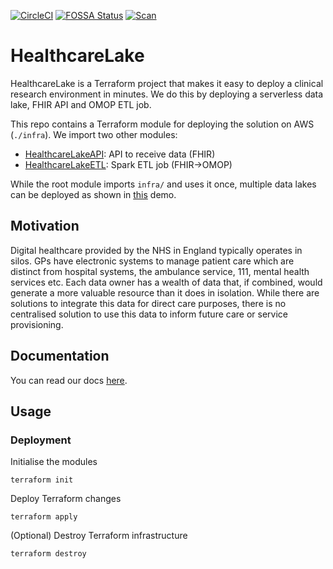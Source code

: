 [![CircleCI](https://circleci.com/gh/spe-uob/HealthcareLake.svg?style=shield&circle-token=7e5cdbd8560954c827bd8e0368dc7785e6d788f0)](https://app.circleci.com/pipelines/github/spe-uob/HealthcareLake)
[![FOSSA Status](https://app.fossa.com/api/projects/git%2Bgithub.com%2Fspe-uob%2FHealthcareDataLake.svg?type=shield)](https://app.fossa.com/projects/git%2Bgithub.com%2Fspe-uob%2FHealthcareDataLake?ref=badge_shield)
[![Scan](https://github.com/spe-uob/HealthcareLake/workflows/Scan/badge.svg)](https://github.com/spe-uob/HealthcareLake/actions/workflows/scan.yml)


# HealthcareLake
HealthcareLake is a Terraform project that makes it easy to deploy a clinical research environment in minutes. We do this by deploying a serverless data lake, FHIR API and OMOP ETL job. 

This repo contains a Terraform module for deploying the solution on AWS (`./infra`). We import two other modules:

- [HealthcareLakeAPI](https://github.com/spe-uob/HealthcareLakeAPI): API to receive data (FHIR)
- [HealthcareLakeETL](https://github.com/spe-uob/HealthcareLakeETL): Spark ETL job (FHIR→OMOP)

While the root module imports `infra/` and uses it once, multiple data lakes can be deployed as shown in [this](https://github.com/spe-uob/HealthcareLakeDemo) demo.

## Motivation
Digital healthcare provided by the NHS in England typically operates in silos. GPs have electronic systems to manage patient care which are distinct from hospital systems, the ambulance service, 111, mental health services etc. Each data owner has a wealth of data that, if combined, would generate a more valuable resource than it does in isolation. While there are solutions to integrate this data for direct care purposes, there is no centralised solution to use this data to inform future care or service provisioning.

## Documentation

You can read our docs [here](https://spe-uob.gitbook.io/healthcare-data-lake/).

## Usage

### Deployment

Initialise the modules
```
terraform init
```

Deploy Terraform changes
```
terraform apply
```

(Optional) Destroy Terraform infrastructure
```
terraform destroy
```
